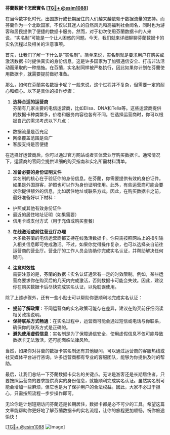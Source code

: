 **芬蘭数据卡怎麽實名 [[TG💪+ @esim1088](https://t.me/s/esim1088)]**

在当今数字化时代，出国旅行或长期居住的人们越来越依赖于数据流量的支持。而芬蘭作为一个北欧国家，不仅以其迷人的自然风光和高福利社会闻名，同时也为游客和居民提供了便捷的数据卡服务。然而，对于初次使用芬蘭数据卡的人来说，“实名制”可能是一个让人困惑的问题。今天，我们就来详细聊聊芬蘭数据卡的实名流程以及相关的注意事项。

首先，让我们了解一下什么是“实名制”。简单来说，实名制就是要求用户在购买或激活数据卡时提供真实的身份信息。这是许多国家为了加强通信安全、打击非法活动而采取的一种措施。在芬蘭，实名制同样被严格执行，因此如果你计划在芬蘭使用数据卡，就需要提前做好准备。

那么，如何在芬蘭实名数据卡呢？一般来说，这个过程并不复杂，但需要一定的耐心和细心。以下是具体的操作步骤：

1. **选择合适的运营商**  
芬蘭有几家主要的电信运营商，比如Elisa、DNA和Telia等。这些运营商提供的数据卡种类繁多，价格和服务内容也各有不同。在选择运营商时，你可以根据自己的需求考虑以下几点：  
- 数据流量是否充足  
- 网络覆盖范围是否广  
- 客服支持是否便捷  

在选择好运营商后，你可以通过官方网站或者实体营业厅购买数据卡。通常情况下，运营商的官网会提供详细的购买指南和实名所需材料清单。

2. **准备必要的身份证明文件**  
实名制的核心在于验证你的身份信息。在芬蘭，你需要提供有效的身份证件。如果是外国游客，护照也可以作为身份证明使用。此外，有些运营商可能会要求你提供额外的信息，比如居住地址或联系方式。因此，在购买数据卡之前，最好准备好以下材料：  
- 护照或其他有效身份证件  
- 最近的居住地址证明（如果需要）  
- 信用卡或支付方式（用于充值或购买套餐）

3. **在线激活或前往营业厅办理**  
大多数芬蘭的电信运营商都支持在线激活数据卡。你只需按照网站上的指引输入相关信息即可完成激活。不过，如果你觉得操作复杂，也可以选择亲自前往运营商的营业厅。营业厅的工作人员会协助你完成实名认证，并帮助解决任何疑问。

4. **注意时效性**  
需要注意的是，芬蘭的数据卡实名认证通常有一定的时效限制。例如，某些运营商要求你在购买后的几天内完成激活，否则数据卡可能会失效。因此，建议你在购买数据卡后尽快完成实名认证，以免耽误使用。

除了上述步骤外，还有一些小贴士可以帮助你更顺利地完成实名认证：

- **提前了解政策**：不同运营商的实名政策可能存在差异，建议在购买前仔细阅读相关政策说明。
- **保持联系方式畅通**：在实名过程中，运营商可能会通过短信或电话与你联系，确保你的联系方式是正确的。
- **避免使用虚假信息**：实名制是为了保障通信安全，使用虚假信息不仅可能导致数据卡无法激活，还可能面临法律风险。

当然，如果你对芬蘭的数据卡实名制还有其他疑问，可以通过运营商的客服热线或社交媒体平台进行咨询。许多运营商都有专业的客服团队，能够为你提供及时的帮助。

最后，让我们总结一下芬蘭数据卡实名的关键点。无论是游客还是长期居住者，只要按照运营商的要求提供真实的身份信息，就能顺利完成实名认证。虽然实名制可能会增加一些麻烦，但它也是为了保护用户的合法权益。因此，大家不必过于担心，只需按照流程一步步操作即可。

无论你是计划短期访问芬蘭还是长期居住，数据卡都是必不可少的工具。希望这篇文章能帮助你更好地了解芬蘭数据卡的实名流程，让你的旅程更加顺畅。祝你旅途愉快！

[[TG💪+ @esim1088](https://t.me/s/esim1088) ![Image](https://i.postimg.cc/4NQfJmqS/Snipaste-2025-05-13-00-14-12.png)]